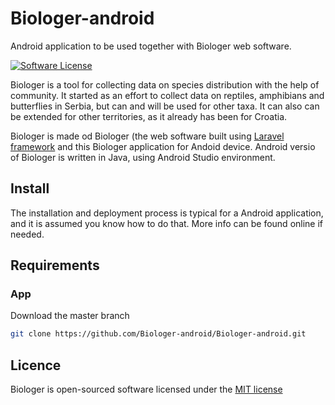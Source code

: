 # Biologer-android
Android application to be used together with Biologer web software.

[![Software License](https://img.shields.io/badge/license-MIT-brightgreen.svg?style=flat-square)](LICENSE)

Biologer is a tool for collecting data on species distribution with the help of community. It started as an effort to collect data on reptiles, amphibians and butterflies in Serbia, but can and will be used for other taxa. It can also can be extended for other territories, as it already has been for Croatia.

Biologer is made od Biologer (the web software built using [Laravel framework](https://laravel.com) and this Biologer application for Andoid device. Android versio of Biologer is written in Java, using Android Studio environment.

## Install

The installation and deployment process is typical for a Android application, and it is assumed you know how to do that. More info can be found online if needed.

## Requirements

### App

Download the master branch

```bash
git clone https://github.com/Biologer-android/Biologer-android.git
```

## Licence

Biologer is open-sourced software licensed under the [MIT license](http://opensource.org/licenses/MIT)
